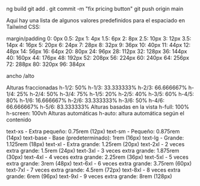 ng build
git add . 
git commit -m "fix pricing button" 
git push origin main


Aquí hay una lista de algunos valores predefinidos para el espaciado en Tailwind CSS:

margin/padding
0: 0px
0.5: 2px
1: 4px
1.5: 6px
2: 8px
2.5: 10px
3: 12px
3.5: 14px
4: 16px
5: 20px
6: 24px
7: 28px
8: 32px
9: 36px
10: 40px
11: 44px
12: 48px
14: 56px
16: 64px
20: 80px
24: 96px
28: 112px
32: 128px
36: 144px
40: 160px
44: 176px
48: 192px
52: 208px
56: 224px
60: 240px
64: 256px
72: 288px
80: 320px
96: 384px



ancho /alto

Alturas fraccionadas
h-1/2: 50%
h-1/3: 33.333333%
h-2/3: 66.666667%
h-1/4: 25%
h-2/4: 50%
h-3/4: 75%
h-1/5: 20%
h-2/5: 40%
h-3/5: 60%
h-4/5: 80%
h-1/6: 16.666667%
h-2/6: 33.333333%
h-3/6: 50%
h-4/6: 66.666667%
h-5/6: 83.333333%
Alturas basadas en la vista
h-full: 100%
h-screen: 100vh
Alturas automáticas
h-auto: altura automática según el contenido


text-xs - Extra pequeño: 0.75rem (12px)
text-sm - Pequeño: 0.875rem (14px)
text-base - Base (predeterminado): 1rem (16px)
text-lg - Grande: 1.125rem (18px)
text-xl - Extra grande: 1.25rem (20px)
text-2xl - 2 veces extra grande: 1.5rem (24px)
text-3xl - 3 veces extra grande: 1.875rem (30px)
text-4xl - 4 veces extra grande: 2.25rem (36px)
text-5xl - 5 veces extra grande: 3rem (48px)
text-6xl - 6 veces extra grande: 3.75rem (60px)
text-7xl - 7 veces extra grande: 4.5rem (72px)
text-8xl - 8 veces extra grande: 6rem (96px)
text-9xl - 9 veces extra grande: 8rem (128px)